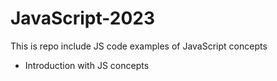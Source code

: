 # JavaScript-2023
This is repo include JS code examples of JavaScript concepts
- Introduction with JS concepts